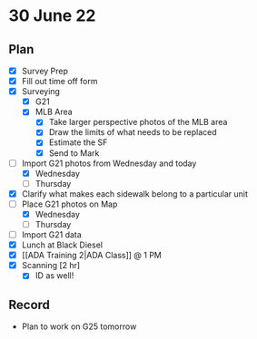# 30 June 22
## Plan
- [x] Survey Prep
- [x] Fill out time off form
- [x] Surveying
	- [x] G21
	- [x] MLB Area
		- [x] Take larger perspective photos of the MLB area
		- [x] Draw the limits of what needs to be replaced
		- [x] Estimate the SF
		- [x] Send to Mark
- [ ] Import G21 photos from Wednesday and today
	- [x] Wednesday
	- [ ] Thursday
- [x] Clarify what makes each sidewalk belong to a particular unit
- [ ] Place G21 photos on Map
	- [x] Wednesday
	- [ ] Thursday
- [ ] Import G21 data 
- [x] Lunch at Black Diesel 
- [x] [[ADA Training 2|ADA Class]] @ 1 PM
- [x] Scanning [2 hr]
	- [x] ID as well!

## Record
- Plan to work on G25 tomorrow